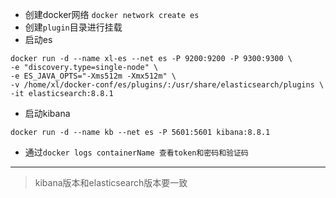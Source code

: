 - 创建docker网络
`docker network create es`
- 创建`plugin`目录进行挂载
- 启动es
```shell
docker run -d --name xl-es --net es -P 9200:9200 -P 9300:9300 \
-e "discovery.type=single-node" \
-e ES_JAVA_OPTS="-Xms512m -Xmx512m" \
-v /home/xl/docker-conf/es/plugins/:/usr/share/elasticsearch/plugins \
-it elasticsearch:8.8.1
```
- 启动kibana
```shell
docker run -d --name kb --net es -P 5601:5601 kibana:8.8.1
```
- 通过`docker logs containerName 查看token和密码和验证码`
-------------------------------
> kibana版本和elasticsearch版本要一致